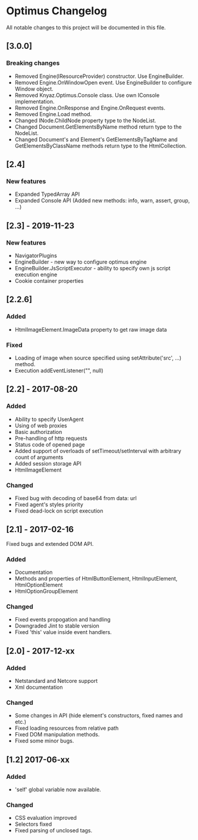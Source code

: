 # Optimus Changelog
All notable changes to this project will be documented in this file.

## [3.0.0]

### Breaking changes
- Removed Engine(IResourceProvider) constructor. Use EngineBuilder.
- Removed Engine.OnWindowOpen event. Use EngineBuilder to configure Window object.
- Removed Knyaz.Optimus.Console class. Use own IConsole implementation.
- Removed Engine.OnResponse and Engine.OnRequest events.
- Removed Engine.Load method.
- Changed INode.ChildNode property type to the NodeList.
- Changed Document.GetElementsByName method return type to the NodeList.
- Changed Document's and Element's GetElementsByTagName and GetElementsByClassName methods return type to the HtmlCollection.

## [2.4]

### New features
- Expanded TypedArray API
- Expanded Console API (Added new methods: info, warn, assert, group, ...)


## [2.3] - 2019-11-23

### New features
- NavigatorPlugins
- EngineBuilder - new way to configure optimus engine
- EngineBuilder.JsScriptExecutor - ability to specify own js script execution engine
- Cookie container properties

## [2.2.6]

### Added 
- HtmlImageElement.ImageData property to get raw image data
### Fixed
- Loading of image when source specified using setAttribute('src', ...) method.
- Execution addEventListener("", null)

## [2.2] - 2017-08-20

### Added
- Ability to specify UserAgent
- Using of web proxies
- Basic authorization
- Pre-handling of http requests
- Status code of opened page
- Added support of overloads of setTimeout/setInterval with arbitrary count of arguments
- Added session storage API
- HtmlImageElement


### Changed
- Fixed bug with decoding of base64 from data: url
- Fixed agent's styles priority
- Fixed dead-lock on script execution


## [2.1] - 2017-02-16

Fixed bugs and extended DOM API.

### Added
- Documentation
- Methods and properties of HtmlButtonElement, HtmlInputElement, HtmlOptionElement
- HtmlOptionGroupElement

### Changed
- Fixed events propogation and handling
- Downgraded Jint to stable version
- Fixed 'this' value inside event handlers.

## [2.0] - 2017-12-xx

### Added
- Netstandard and Netcore support
- Xml documentation

### Changed
- Some changes in API (hide element's constructors, fixed names and etc.)
- Fixed loading resources from relative path
- Fixed DOM manipulation methods.
- Fixed some minor bugs.

## [1.2] 2017-06-xx

### Added
- 'self' global variable now available.

### Changed
- CSS evaluation improved
- Selectors fixed
- Fixed parsing of unclosed tags.
